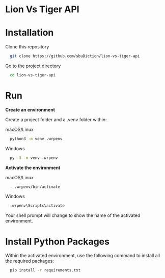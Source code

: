 # Lion Vs Tiger API

# Installation

Clone this repository

```bash
  git clone https://github.com/sbuDiction/lion-vs-tiger-api
```

Go to the project directory

```bash
  cd lion-vs-tiger-api
```

# Run

**Create an environment**

Create a project folder and a .venv folder within:

macOS/Linux

```bash
  python3 -m venv .wrpenv
```

Windows

```bash
  py -3 -m venv .wrpenv
```

**Activate the environment**

macOS/Linux

```bash
  . .wrpenv/bin/activate
```

Windows

```bash
  .wrpenv\Scripts\activate
```

Your shell prompt will change to show the name of the activated environment.


# Install Python Packages

Within the activated environment, use the following command to install all the required packages:


```bash
  pip install -r requirements.txt
```